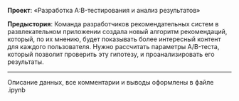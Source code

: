**Проект**: «Разработка A:B-тестирования и анализ результатов»

**Предыстория**: Команда разработчиков рекомендательных систем в развлекательном приложении создала новый алгоритм рекомендаций, который, по их мнению, будет показывать более интересный контент для каждого пользователя. Нужно рассчитать параметры A/B-теста, который позволит проверить эту гипотезу, и проанализировать его результаты.
___________________
Описание данных, все комментарии и выводы оформлены в файле .ipynb
